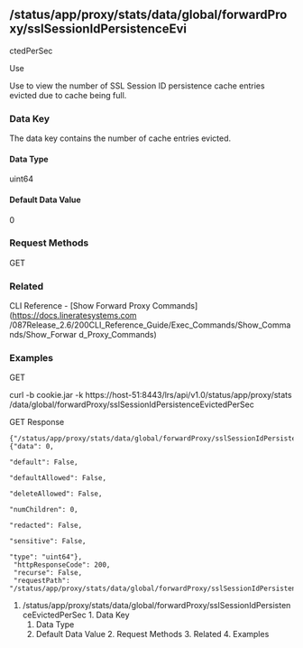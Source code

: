 ## /status/app/proxy/stats/data/global/forwardProxy/sslSessionIdPersistenceEvi
ctedPerSec

Use

Use to view the number of SSL Session ID persistence cache entries evicted due
to cache being full.

### Data Key

The data key contains the number of cache entries evicted.

#### Data Type

uint64

#### Default Data Value

0

### Request Methods

GET

### Related

CLI Reference - [Show Forward Proxy Commands](https://docs.lineratesystems.com
/087Release_2.6/200CLI_Reference_Guide/Exec_Commands/Show_Commands/Show_Forwar
d_Proxy_Commands)

### Examples

GET

curl -b cookie.jar -k https://host-51:8443/lrs/api/v1.0/status/app/proxy/stats
/data/global/forwardProxy/sslSessionIdPersistenceEvictedPerSec

GET Response

    
    {"/status/app/proxy/stats/data/global/forwardProxy/sslSessionIdPersistenceEvictedPerSec": {"data": 0,
                                                                                                "default": False,
                                                                                                "defaultAllowed": False,
                                                                                                "deleteAllowed": False,
                                                                                                "numChildren": 0,
                                                                                                "redacted": False,
                                                                                                "sensitive": False,
                                                                                                "type": "uint64"},
     "httpResponseCode": 200,
     "recurse": False,
     "requestPath": "/status/app/proxy/stats/data/global/forwardProxy/sslSessionIdPersistenceEvictedPerSec"}
    

  1. /status/app/proxy/stats/data/global/forwardProxy/sslSessionIdPersistenceEvictedPerSec
    1. Data Key
      1. Data Type
      2. Default Data Value
    2. Request Methods
    3. Related
    4. Examples

